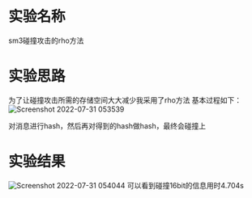 # 实验名称
sm3碰撞攻击的rho方法

# 实验思路
为了让碰撞攻击所需的存储空间大大减少我采用了rho方法
基本过程如下：
![Screenshot 2022-07-31 053539](https://user-images.githubusercontent.com/104854836/181996882-f0f99b36-935c-4af5-90ea-11be7798cb26.jpg)

对消息进行hash，然后再对得到的hash做hash，最终会碰撞上

# 实验结果
![Screenshot 2022-07-31 054044](https://user-images.githubusercontent.com/104854836/181996994-bf393747-c9c8-424d-9529-4814de02fa9a.jpg)
可以看到碰撞16bit的信息用时4.704s
